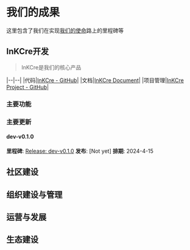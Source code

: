# 我们的成果  

这里包含了我们在实现[我们的使命](./zh-cn/about/mission.md)路上的里程碑等

## InKCre开发

> InKCre是我们的核心产品

|--|--|
|代码|[InKCre - GitHub](https://github.com/InKCre/InKCre)|
|文档|[InKCre Document](https://docs.inkcre.inkcre-thing.hadream.ltd)|
|项目管理|[InKCre Project - GitHub](https://github.com/InKCre/InKCre/projects)|

### 主要功能

### 主要更新

#### dev-v0.1.0

**里程碑**: [Release: dev-v0.1.0](https://github.com/InKCre/InKCre/milestone/4)
**发布**: [Not yet]
**排期**: 2024-4-15

## 社区建设

## 组织建设与管理

## 运营与发展

## 生态建设
